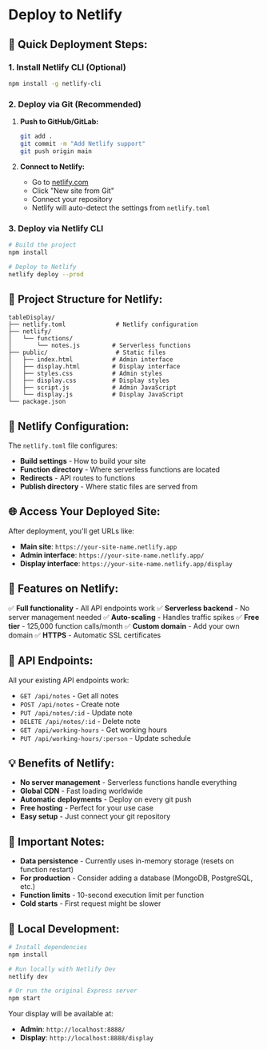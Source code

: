 # Deploy to Netlify

## 🚀 **Quick Deployment Steps:**

### **1. Install Netlify CLI (Optional)**
```bash
npm install -g netlify-cli
```

### **2. Deploy via Git (Recommended)**
1. **Push to GitHub/GitLab:**
   ```bash
   git add .
   git commit -m "Add Netlify support"
   git push origin main
   ```

2. **Connect to Netlify:**
   - Go to [netlify.com](https://netlify.com)
   - Click "New site from Git"
   - Connect your repository
   - Netlify will auto-detect the settings from `netlify.toml`

### **3. Deploy via Netlify CLI**
```bash
# Build the project
npm install

# Deploy to Netlify
netlify deploy --prod
```

## 📁 **Project Structure for Netlify:**

```
tableDisplay/
├── netlify.toml              # Netlify configuration
├── netlify/
│   └── functions/
│       └── notes.js         # Serverless functions
├── public/                   # Static files
│   ├── index.html           # Admin interface
│   ├── display.html         # Display interface
│   ├── styles.css           # Admin styles
│   ├── display.css          # Display styles
│   ├── script.js            # Admin JavaScript
│   └── display.js           # Display JavaScript
└── package.json
```

## 🔧 **Netlify Configuration:**

The `netlify.toml` file configures:
- **Build settings** - How to build your site
- **Function directory** - Where serverless functions are located
- **Redirects** - API routes to functions
- **Publish directory** - Where static files are served from

## 🌐 **Access Your Deployed Site:**

After deployment, you'll get URLs like:
- **Main site**: `https://your-site-name.netlify.app`
- **Admin interface**: `https://your-site-name.netlify.app/`
- **Display interface**: `https://your-site-name.netlify.app/display`

## 📱 **Features on Netlify:**

✅ **Full functionality** - All API endpoints work
✅ **Serverless backend** - No server management needed
✅ **Auto-scaling** - Handles traffic spikes
✅ **Free tier** - 125,000 function calls/month
✅ **Custom domain** - Add your own domain
✅ **HTTPS** - Automatic SSL certificates

## 🔄 **API Endpoints:**

All your existing API endpoints work:
- `GET /api/notes` - Get all notes
- `POST /api/notes` - Create note
- `PUT /api/notes/:id` - Update note
- `DELETE /api/notes/:id` - Delete note
- `GET /api/working-hours` - Get working hours
- `PUT /api/working-hours/:person` - Update schedule

## 💡 **Benefits of Netlify:**

- **No server management** - Serverless functions handle everything
- **Global CDN** - Fast loading worldwide
- **Automatic deployments** - Deploy on every git push
- **Free hosting** - Perfect for your use case
- **Easy setup** - Just connect your git repository

## 🚨 **Important Notes:**

- **Data persistence** - Currently uses in-memory storage (resets on function restart)
- **For production** - Consider adding a database (MongoDB, PostgreSQL, etc.)
- **Function limits** - 10-second execution limit per function
- **Cold starts** - First request might be slower

## 🔧 **Local Development:**

```bash
# Install dependencies
npm install

# Run locally with Netlify Dev
netlify dev

# Or run the original Express server
npm start
```

Your display will be available at:
- **Admin**: `http://localhost:8888/`
- **Display**: `http://localhost:8888/display`
